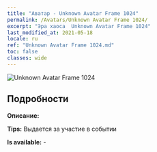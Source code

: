 ```yaml
---
title: "Аватар - Unknown Avatar Frame 1024"
permalink: /Avatars/Unknown Avatar Frame 1024/
excerpt: "Эра хаоса  Unknown Avatar Frame 1024"
last_modified_at: 2021-05-18
locale: ru
ref: "Unknown Avatar Frame 1024.md"
toc: false
classes: wide
---
```

 ![Unknown Avatar Frame 1024](/images/a/avatarFrame_24.png)

## Подробности

 **Описание:**  

 **Tips:** Выдается за участие в событии 

 **Is available:**  - 

